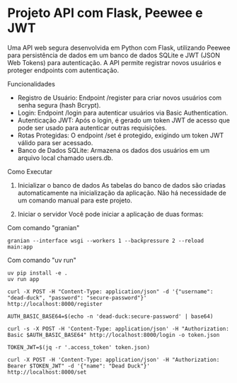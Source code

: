 # Projeto API com Flask, Peewee e JWT

Uma API web segura desenvolvida em Python com Flask, utilizando Peewee para persistência de dados em um banco de dados SQLite e JWT (JSON Web Tokens) para autenticação. A API permite registrar novos usuários e proteger endpoints com autenticação.

Funcionalidades
- Registro de Usuário: Endpoint /register para criar novos usuários com senha segura (hash Bcrypt).
- Login: Endpoint /login para autenticar usuários via Basic Authentication.
- Autenticação JWT: Após o login, é gerado um token JWT de acesso que pode ser usado para autenticar outras requisições.
- Rotas Protegidas: O endpoint /set é protegido, exigindo um token JWT válido para ser acessado.
- Banco de Dados SQLite: Armazena os dados dos usuários em um arquivo local chamado users.db.

Como Executar

1. Inicializar o banco de dados
As tabelas do banco de dados são criadas automaticamente na inicialização da aplicação. Não há necessidade de um comando manual para este projeto.

2. Iniciar o servidor
Você pode iniciar a aplicação de duas formas:

Com comando "granian"
```shell
granian --interface wsgi --workers 1 --backpressure 2 --reload main:app
```

Com comando "uv run"
```shell
uv pip install -e .
uv run app
```

```shell
curl -X POST -H "Content-Type: application/json" -d '{"username": "dead-duck", "password": "secure-password"}' http://localhost:8000/register
```

```shell
AUTH_BASIC_BASE64=$(echo -n 'dead-duck:secure-password' | base64)

curl -s -X POST -H 'Content-Type: application/json' -H "Authorization: Basic $AUTH_BASIC_BASE64" http://localhost:8000/login -o token.json

TOKEN_JWT=$(jq -r '.access_token' token.json)

curl -X POST -H 'Content-Type: application/json' -H "Authorization: Bearer $TOKEN_JWT" -d '{"name": "Dead Duck"}' http://localhost:8000/set
```